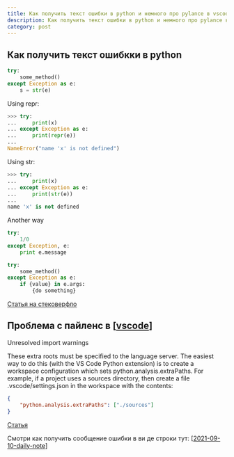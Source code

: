 ```yaml
---
title: Как получить текст ошибки в python и немного про pylance в vscode
description: Как получить текст ошибки в python и немного про pylance в vscode
category: post
---
```

## Как получить текст ошибкки в python

```python
try:
    some_method()
except Exception as e:
    s = str(e)
```

Using repr:

```python
>>> try:
...     print(x)
... except Exception as e:
...     print(repr(e))
... 
NameError("name 'x' is not defined")
```

Using str:

```python
>>> try:
...     print(x)
... except Exception as e:
...     print(str(e))
... 
name 'x' is not defined
```

Another way

```python
try:
    1/0
except Exception, e:
    print e.message
```

```python
try:
    some_method()
except Exception as e:
    if {value} in e.args:
        {do something}
```

[Статья на стековерфло](https://stackoverflow.com/questions/4308182/getting-the-exception-value-in-python)

## Проблема с пайленс в [[vscode]]

Unresolved import warnings

These extra roots must be specified to the language server. The easiest way to do this (with the VS Code Python extension) is to create a workspace configuration which sets python.analysis.extraPaths. For example, if a project uses a sources directory, then create a file .vscode/settings.json in the workspace with the contents:

```json
{
    "python.analysis.extraPaths": ["./sources"]
}
```

[Статья](https://github.com/microsoft/pylance-release/blob/main/TROUBLESHOOTING.md#unresolved-import-warnings)

Смотри как получить сообщение ошибки в ви де строки тут: [[2021-09-10-daily-note]]

[//begin]: # "Autogenerated link references for markdown compatibility"
[vscode]: ../lists/vscode "Vscode"
[2021-09-10-daily-note]: 2021-09-10-daily-note "Как получить имя ошибки в python и немного про то, как импортить собственные скрипты на kaggle"
[//end]: # "Autogenerated link references"